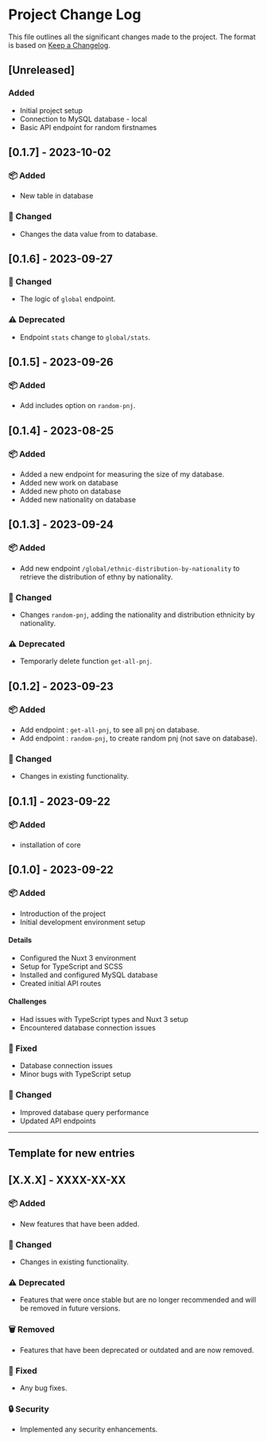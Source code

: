 # Project Change Log

This file outlines all the significant changes made to the project. The format is based on [Keep a Changelog](https://keepachangelog.com/en/1.0.0/).

## [Unreleased]

### Added
- Initial project setup
- Connection to MySQL database - local
- Basic API endpoint for random firstnames

## [0.1.7] - 2023-10-02

### 📦 Added
- New table in database

### 🔄 Changed
- Changes the data value from to database.

## [0.1.6] - 2023-09-27

### 🔄 Changed
- The logic of `global` endpoint.

### ⚠️ Deprecated
- Endpoint `stats` change to `global/stats`.

## [0.1.5] - 2023-09-26

### 📦 Added
- Add includes option on `random-pnj`.


## [0.1.4] - 2023-08-25

### 📦 Added
- Added a new endpoint for measuring the size of my database.
- Added new work on database
- Added new photo on database
- Added new nationality on database

## [0.1.3] - 2023-09-24

### 📦 Added
- Add new endpoint `/global/ethnic-distribution-by-nationality` to retrieve the distribution of ethny by nationality.

### 🔄 Changed
- Changes `random-pnj`, adding the nationality and distribution ethnicity by nationality.

### ⚠️ Deprecated
- Temporarly delete function `get-all-pnj`.


## [0.1.2] - 2023-09-23

### 📦 Added
- Add endpoint : `get-all-pnj`, to see all pnj on database.
- Add endpoint : `random-pnj`, to create random pnj (not save on database).

### 🔄 Changed
- Changes in existing functionality.


## [0.1.1] - 2023-09-22

### 📦 Added
- installation of core

## [0.1.0] - 2023-09-22

### 📦 Added
- Introduction of the project
- Initial development environment setup

#### Details

- Configured the Nuxt 3 environment
- Setup for TypeScript and SCSS
- Installed and configured MySQL database
- Created initial API routes

####  Challenges

- Had issues with TypeScript types and Nuxt 3 setup
- Encountered database connection issues

### 🐛 Fixed
- Database connection issues
- Minor bugs with TypeScript setup

### 🔄 Changed
- Improved database query performance
- Updated API endpoints

---

## Template for new entries
## [X.X.X] - XXXX-XX-XX

### 📦 Added
- New features that have been added.

### 🔄 Changed
- Changes in existing functionality.

### ⚠️ Deprecated
- Features that were once stable but are no longer recommended and will be removed in future versions.

### 🗑️ Removed
- Features that have been deprecated or outdated and are now removed.

### 🐛 Fixed
- Any bug fixes.

### 🔒 Security
- Implemented any security enhancements.

